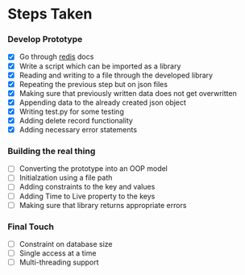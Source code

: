 # Steps Taken
### Develop Prototype

- [x] Go through [redis](https://github.com/redis/redis#readme) docs
- [x] Write a script which can be imported as a library
- [x] Reading and writing to a file through the developed library
- [x] Repeating the previous step but on json files
- [x] Making sure that previously written data does not get overwritten
- [x] Appending data to the already created json object
- [x] Writing test.py for some testing
- [x] Adding delete record functionality
- [x] Adding necessary error statements

### Building the real thing

- [ ] Converting the prototype into an OOP model
- [ ] Initialzation using a file path
- [ ] Adding constraints to the key and values
- [ ] Adding Time to Live property to the keys
- [ ] Making sure that library returns appropriate errors

### Final Touch
- [ ] Constraint on database size
- [ ] Single access at a time
- [ ] Multi-threading support
